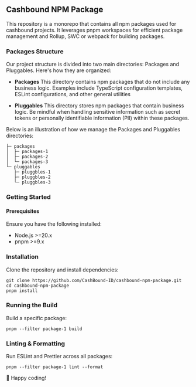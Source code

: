 ## Cashbound NPM Package
This repository is a monorepo that contains all npm packages used for cashbound projects. It leverages pnpm workspaces for efficient package management and Rollup, SWC or webpack for building packages.

### Packages Structure
Our project structure is divided into two main directories: Packages and Pluggables. Here's how they are organized:

- **Packages**
  This directory contains npm packages that do not include any business logic. Examples include TypeScript configuration templates, ESLint configurations, and other general utilities

- **Pluggables**
  This directory stores npm packages that contain business logic. Be mindful when handling sensitive information such as secret tokens or personally identifiable information (PII) within these packages.

Below is an illustration of how we manage the Packages and Pluggables directories:

``` 
├─ packages        
│  ├─ packages-1   
│  ├─ packages-2   
│  └─ packages-3   
└─ pluggables      
   ├─ pluggbles-1  
   ├─ pluggbles-2  
   └─ pluggbles-3  
```

### Getting Started

#### Prerequisites
Ensure you have the following installed:
- Node.js >=20.x
- pnpm >=9.x

### Installation

Clone the repository and install dependencies:
```
git clone https://github.com/CashBound-ID/cashbound-npm-package.git
cd cashbound-npm-package
pnpm install
```

### Running the Build

Build a specific package:
```
pnpm --filter package-1 build
```

### Linting & Formatting

Run ESLint and Prettier across all packages:
```
pnpm --filter package-1 lint --format
```

🚀 Happy coding!


